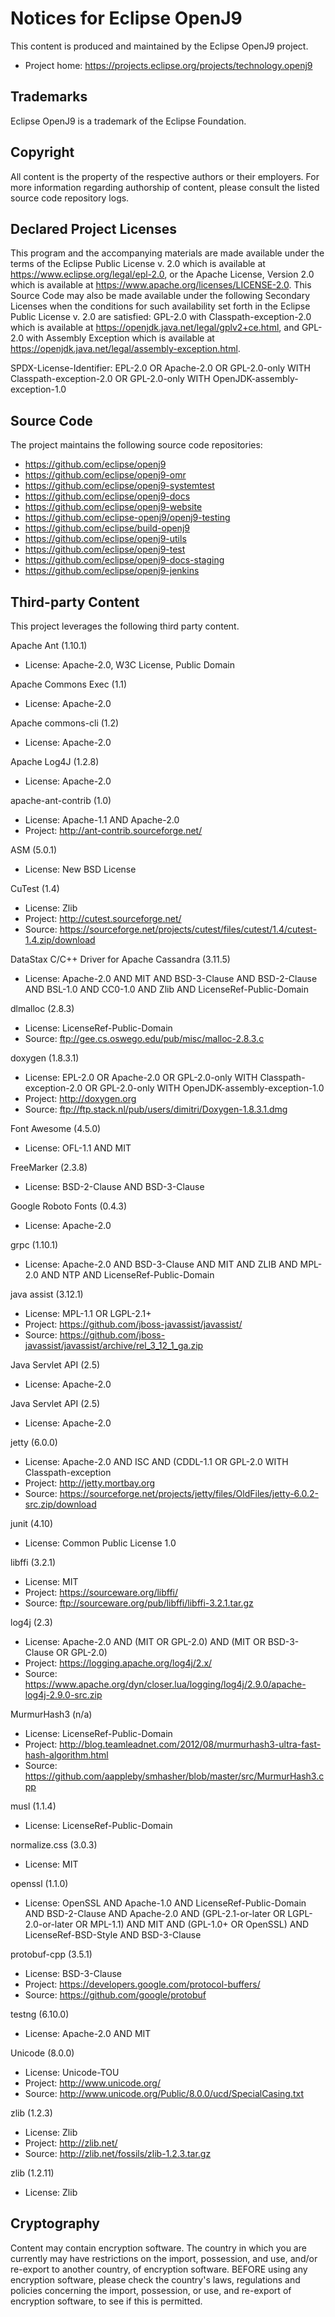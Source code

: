 # Notices for Eclipse OpenJ9

This content is produced and maintained by the Eclipse OpenJ9 project.

* Project home: https://projects.eclipse.org/projects/technology.openj9

## Trademarks

 Eclipse OpenJ9 is a trademark of the Eclipse Foundation.

## Copyright

All content is the property of the respective authors or their employers. For
more information regarding authorship of content, please consult the listed
source code repository logs.

## Declared Project Licenses

This program and the accompanying materials are made available under the terms
of the Eclipse Public License v. 2.0 which is available at
https://www.eclipse.org/legal/epl-2.0, or the Apache License, Version 2.0 which
is available at https://www.apache.org/licenses/LICENSE-2.0. This Source Code
may also be made available under the following Secondary Licenses when the
conditions for such availability set forth in the Eclipse Public License v. 2.0
are satisfied: GPL-2.0 with Classpath-exception-2.0 which is available at
https://openjdk.java.net/legal/gplv2+ce.html, and GPL-2.0 with Assembly
Exception which is available at
https://openjdk.java.net/legal/assembly-exception.html.

SPDX-License-Identifier: EPL-2.0 OR Apache-2.0 OR GPL-2.0-only WITH Classpath-exception-2.0 OR GPL-2.0-only WITH OpenJDK-assembly-exception-1.0

## Source Code

The project maintains the following source code repositories:

* https://github.com/eclipse/openj9
* https://github.com/eclipse/openj9-omr
* https://github.com/eclipse/openj9-systemtest
* https://github.com/eclipse/openj9-docs
* https://github.com/eclipse/openj9-website
* https://github.com/eclipse-openj9/openj9-testing
* https://github.com/eclipse/build-openj9
* https://github.com/eclipse/openj9-utils
* https://github.com/eclipse/openj9-test
* https://github.com/eclipse/openj9-docs-staging
* https://github.com/eclipse/openj9-jenkins

## Third-party Content

This project leverages the following third party content.

Apache Ant (1.10.1)

* License: Apache-2.0, W3C License, Public Domain

Apache Commons Exec (1.1)

* License: Apache-2.0 

Apache commons-cli (1.2)

* License: Apache-2.0 

Apache Log4J (1.2.8)

* License: Apache-2.0 

apache-ant-contrib (1.0)

* License: Apache-1.1 AND Apache-2.0
* Project: http://ant-contrib.sourceforge.net/

ASM (5.0.1)

* License: New BSD License

CuTest (1.4)

* License: Zlib
* Project: http://cutest.sourceforge.net/
* Source:
   https://sourceforge.net/projects/cutest/files/cutest/1.4/cutest-1.4.zip/download

DataStax C/C++ Driver for Apache Cassandra (3.11.5)

* License: Apache-2.0 AND MIT AND BSD-3-Clause AND BSD-2-Clause AND BSL-1.0 AND
   CC0-1.0 AND Zlib AND LicenseRef-Public-Domain

dlmalloc (2.8.3)

* License: LicenseRef-Public-Domain
* Source: ftp://gee.cs.oswego.edu/pub/misc/malloc-2.8.3.c

doxygen (1.8.3.1)

* License: EPL-2.0 OR Apache-2.0 OR GPL-2.0-only WITH Classpath-exception-2.0 OR GPL-2.0-only WITH OpenJDK-assembly-exception-1.0
* Project: http://doxygen.org
* Source: ftp://ftp.stack.nl/pub/users/dimitri/Doxygen-1.8.3.1.dmg

Font Awesome (4.5.0)

* License: OFL-1.1 AND MIT

FreeMarker (2.3.8)

* License: BSD-2-Clause AND BSD-3-Clause

Google Roboto Fonts (0.4.3)

* License: Apache-2.0 

grpc (1.10.1)

* License: Apache-2.0 AND BSD-3-Clause AND MIT AND ZLIB AND MPL-2.0 AND NTP AND
   LicenseRef-Public-Domain

java assist (3.12.1)

* License: MPL-1.1 OR LGPL-2.1+
* Project: https://github.com/jboss-javassist/javassist/
* Source:
   https://github.com/jboss-javassist/javassist/archive/rel_3_12_1_ga.zip

Java Servlet API (2.5)

* License: Apache-2.0 

Java Servlet API (2.5)

* License: Apache-2.0 

jetty (6.0.0)

* License: Apache-2.0 AND ISC AND (CDDL-1.1 OR GPL-2.0 WITH Classpath-exception
* Project: http://jetty.mortbay.org
* Source:
   https://sourceforge.net/projects/jetty/files/OldFiles/jetty-6.0.2-src.zip/download

junit (4.10)

* License: Common Public License 1.0

libffi (3.2.1)

* License: MIT
* Project: https://sourceware.org/libffi/
* Source: ftp://sourceware.org/pub/libffi/libffi-3.2.1.tar.gz

log4j (2.3)

* License: Apache-2.0 AND (MIT OR GPL-2.0) AND (MIT OR BSD-3-Clause OR GPL-2.0)
* Project: https://logging.apache.org/log4j/2.x/
* Source:
   https://www.apache.org/dyn/closer.lua/logging/log4j/2.9.0/apache-log4j-2.9.0-src.zip

MurmurHash3 (n/a)

* License: LicenseRef-Public-Domain
* Project:
   http://blog.teamleadnet.com/2012/08/murmurhash3-ultra-fast-hash-algorithm.html
* Source: https://github.com/aappleby/smhasher/blob/master/src/MurmurHash3.cpp

musl (1.1.4)

* License: LicenseRef-Public-Domain

normalize.css (3.0.3)

* License: MIT

openssl (1.1.0)

* License: OpenSSL AND Apache-1.0 AND LicenseRef-Public-Domain AND BSD-2-Clause
   AND Apache-2.0 AND (GPL-2.1-or-later OR LGPL-2.0-or-later OR MPL-1.1) AND MIT
   AND (GPL-1.0+ OR OpenSSL) AND LicenseRef-BSD-Style AND BSD-3-Clause

protobuf-cpp (3.5.1)

* License: BSD-3-Clause
* Project: https://developers.google.com/protocol-buffers/
* Source: https://github.com/google/protobuf

testng (6.10.0)

* License: Apache-2.0 AND MIT

Unicode (8.0.0)

* License: Unicode-TOU
* Project: http://www.unicode.org/
* Source: http://www.unicode.org/Public/8.0.0/ucd/SpecialCasing.txt

zlib (1.2.3)

* License: Zlib
* Project: http://zlib.net/
* Source: http://zlib.net/fossils/zlib-1.2.3.tar.gz

zlib (1.2.11)

* License: Zlib

## Cryptography

Content may contain encryption software. The country in which you are currently
may have restrictions on the import, possession, and use, and/or re-export to
another country, of encryption software. BEFORE using any encryption software,
please check the country's laws, regulations and policies concerning the import,
possession, or use, and re-export of encryption software, to see if this is
permitted.
